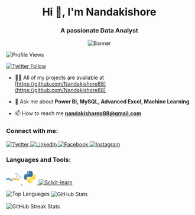 <h1 align="center">Hi 👋, I'm Nandakishore</h1>
<h3 align="center">A passionate Data Analyst</h3>

<p align="center">
  <img src="https://i.pinimg.com/736x/86/a1/21/86a121da9e20aaa56fd43cac35a367b7.jpg" alt="Banner" />
</p>

<p align="left"> 
  <img src="https://komarev.com/ghpvc/?username=nandakishore88&label=Profile%20views&color=0e75b6&style=flat" alt="Profile Views" />
</p>

<p align="left">
  <a href="https://twitter.com/nandakishore" target="blank">
    <img src="https://img.shields.io/twitter/follow/nandakishore?logo=twitter&style=for-the-badge" alt="Twitter Follow" />
  </a>
</p>

- 👨‍💻 All of my projects are available at [https://github.com/Nandakishore88](https://github.com/Nandakishore88)

- 💬 Ask me about **Power BI, MySQL, Advanced Excel, Machine Learning**

- 📫 How to reach me **nandakishorep88@gmail.com**

<h3 align="left">Connect with me:</h3>
<p align="left">
  <a href="https://twitter.com/nandakishore" target="blank">
    <img align="center" src="https://raw.githubusercontent.com/rahuldkjain/github-profile-readme-generator/master/src/images/icons/Social/twitter.svg" alt="Twitter" height="30" width="40" />
  </a>
  <a href="https://linkedin.com/in/nandakishore-p" target="blank">
    <img align="center" src="https://raw.githubusercontent.com/rahuldkjain/github-profile-readme-generator/master/src/images/icons/Social/linked-in-alt.svg" alt="LinkedIn" height="30" width="40" />
  </a>
  <a href="https://fb.com/nandakishore" target="blank">
    <img align="center" src="https://raw.githubusercontent.com/rahuldkjain/github-profile-readme-generator/master/src/images/icons/Social/facebook.svg" alt="Facebook" height="30" width="40" />
  </a>
  <a href="https://instagram.com/nandakishorearya" target="blank">
    <img align="center" src="https://raw.githubusercontent.com/rahuldkjain/github-profile-readme-generator/master/src/images/icons/Social/instagram.svg" alt="Instagram" height="30" width="40" />
  </a>
</p>

<h3 align="left">Languages and Tools:</h3>
<p align="left">
  <a href="https://www.mysql.com/" target="_blank" rel="noreferrer">
    <img src="https://raw.githubusercontent.com/devicons/devicon/master/icons/mysql/mysql-original-wordmark.svg" alt="MySQL" width="40" height="40" />
  </a>
  <a href="https://www.python.org" target="_blank" rel="noreferrer">
    <img src="https://raw.githubusercontent.com/devicons/devicon/master/icons/python/python-original.svg" alt="Python" width="40" height="40" />
  </a>
  <a href="https://scikit-learn.org/" target="_blank" rel="noreferrer">
    <img src="https://upload.wikimedia.org/wikipedia/commons/0/05/Scikit_learn_logo_small.svg" alt="Scikit-learn" width="40" height="40" />
  </a>
</p>

<p><img align="left" src="https://github-readme-stats.vercel.app/api/top-langs?username=nandakishore88&show_icons=true&locale=en&layout=compact" alt="Top Languages" /></p>

<p>&nbsp;<img align="center" src="https://github-readme-stats.vercel.app/api?username=nandakishore88&show_icons=true&locale=en" alt="GitHub Stats" /></p>

<p><img align="center" src="https://github-readme-streak-stats.herokuapp.com/?user=nandakishore88" alt="GitHub Streak Stats" /></p>
